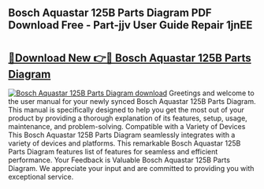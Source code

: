 ## Bosch Aquastar 125B Parts Diagram PDF Download Free - Part-jjv User Guide Repair 1jnEE

# <h2><a href="http://dfox5e.blite.top/?on=Bosch+Aquastar+125B+Parts+Diagram">🔗Download New 👉🔴 Bosch Aquastar 125B Parts Diagram</a></h2>

[![Bosch Aquastar 125B Parts Diagram download](https://i.imgur.com/lujVjoI.png)](http://dfox5e.blite.top/?on=Bosch+Aquastar+125B+Parts+Diagram)
Greetings and welcome to the user manual for your newly synced Bosch Aquastar 125B Parts Diagram. This manual is specifically designed to help you get the most out of your product by providing a thorough explanation of its features, setup, usage, maintenance, and problem-solving. Compatible with a Variety of Devices This Bosch Aquastar 125B Parts Diagram seamlessly integrates with a variety of devices and platforms. This remarkable Bosch Aquastar 125B Parts Diagram features list of features for seamless and efficient performance. Your Feedback is Valuable Bosch Aquastar 125B Parts Diagram. We appreciate your input and are committed to providing you with exceptional service.
